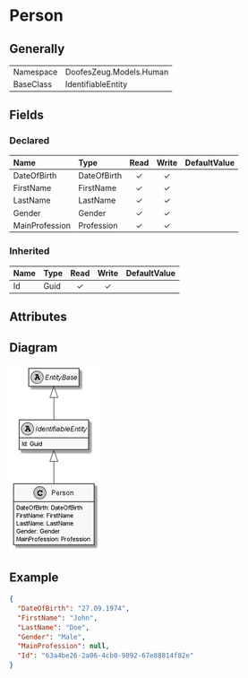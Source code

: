 ﻿# Person

## Generally

|||
|:-|:-|
|Namespace|DoofesZeug.Models.Human|
|BaseClass|IdentifiableEntity|

## Fields

### Declared

|Name|Type|Read|Write|DefaultValue|
|:---|:---|:--:|:---:|:-----------|
|DateOfBirth|DateOfBirth|&#x2713;|&#x2713;||
|FirstName|FirstName|&#x2713;|&#x2713;||
|LastName|LastName|&#x2713;|&#x2713;||
|Gender|Gender|&#x2713;|&#x2713;||
|MainProfession|Profession|&#x2713;|&#x2713;||

### Inherited

|Name|Type|Read|Write|DefaultValue|
|:---|:---|:--:|:---:|:-----------|
|Id|Guid|&#x2713;|&#x2713;||

## Attributes

## Diagram

![Person.png](./Person.png "Person")

## Example

```json
{
  "DateOfBirth": "27.09.1974",
  "FirstName": "John",
  "LastName": "Doe",
  "Gender": "Male",
  "MainProfession": null,
  "Id": "63a4be26-2a06-4cb0-9892-67e88814f82e"
}
```

